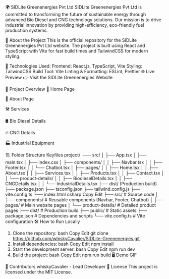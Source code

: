 🌍 SIDLite Greenenergies Pvt Ltd
SIDLite Greenenergies Pvt Ltd is committed to transforming the future of sustainable energy through advanced Bio Diesel and CNG technology solutions. Our mission is to drive industrial innovation by providing high-efficiency, eco-friendly fuel production systems.

🚀 About the Project
This is the official repository for the SIDLite Greenenergies Pvt Ltd website. The project is built using React and TypeScript with Vite for fast build times and TailwindCSS for modern styling.

🌿 Technologies Used:
Frontend: React.js, TypeScript, Vite
Styling: TailwindCSS
Build Tool: Vite
Linting & Formatting: ESLint, Prettier
🌐 Live Preview
👉 Visit the SIDLite Greenenergies Website

📸 Project Overview
🌱 Home Page

🔎 About Page

🛠️ Services

🛢️ Bio Diesel Details

🔥 CNG Details

🏭 Industrial Equipment

🏗️ Folder Structure
Keyfiles 
project/
├── src/
│   ├── App.tsx
│   ├── main.tsx
│   ├── index.css
│   ├── components/
│   │   ├── Navbar.tsx
│   │   ├── Footer.tsx
│   │   └── Chatbot.tsx
│   ├── pages/
│   │   ├── Home.tsx
│   │   ├── About.tsx
│   │   ├── Services.tsx
│   │   ├── Products.tsx
│   │   ├── Contact.tsx
│   │   └── product-details/
│   │       ├── BiodieselDetails.tsx
│   │       ├── CNGDetails.tsx
│   │       └── IndustrialDetails.tsx
├── dist/ (Production build)
├── package.json
├── tsconfig.json
├── tailwind.config.js
├── vite.config.ts
└── index.html
csharp
Copy
Edit
├── src/                  # Source code
│   ├── components/       # Reusable components (Navbar, Footer, Chatbot)
│   ├── pages/            # Main website pages
│   └── product-details/  # Detailed product pages
├── dist/                 # Production build
├── public/               # Static assets
├── package.json          # Dependencies and scripts
└── vite.config.ts        # Vite configuration
🛠️ How to Run Locally
1. Clone the repository:
bash
Copy
Edit
git clone https://github.com/whiskyCavalier/SIDLite-Greenenergies.git
2. Install dependencies:
bash
Copy
Edit
npm install
3. Start the development server:
bash
Copy
Edit
npm run dev
4. Build the project:
bash
Copy
Edit
npm run build
🖥️ Demo GIF

🤝 Contributors
whiskyCavalier - Lead Developer
📄 License
This project is licensed under the MIT License.
